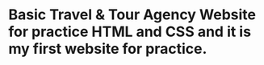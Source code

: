 # Basic Travel & Tour Agency Website for practice HTML and CSS and it is my first website for practice.